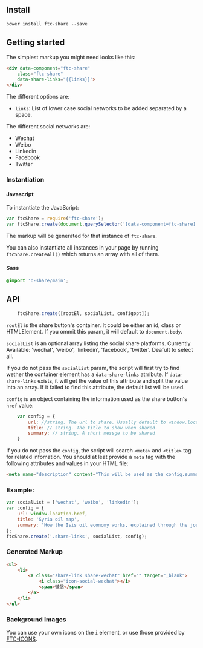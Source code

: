 ## Install
```
bower install ftc-share --save
```
## Getting started

The simplest markup you might need looks like this:

```html
<div data-component="ftc-share"
    class="ftc-share"
    data-share-links="{{links}}">
</div>
```

The different options are:

* `links`: List of lower case social networks to be added separated by a space.

The different social networks are:

* Wechat
* Weibo
* Linkedin
* Facebook
* Twitter

### Instantiation

#### Javascript
To instantiate the JavaScript:

```javascript
var ftcShare = require('ftc-share');
var ftcShare.create(document.querySelector('[data-component=ftc-share]'));
```

The markup will be generated for that instance of `ftc-share`.

You can also instantiate all instances in your page by running `ftcShare.createAll()` which returns an array with all of them.

#### Sass

```scss
@import 'o-share/main';
```

## API
```javascript
	ftcShare.create([rootEl, socialList, configopt]);
```
`rootEl` is the share button's container. It could be either an id, class or HTMLElement. If you ommit this param, it will default to `document.body`.

`socialList` is an optional array listing the social share platforms. Currently Available: 'wechat', 'weibo', 'linkedin', 'facebook', 'twitter'. Deafult to select all.

If you do not pass the `socialList` param, the script will first try to find wether the container element has a `data-share-links` atrribute. If `data-share-links` exists, it will get the value of this attribute and split the value into an array. If it failed to find this attribute, the default list will be used.

`config` is an object containing the information used as the share button's `href` value:

```javascript	
	var config = {
		url: //string. The url to share. Usually default to window.location.href.
		title: // string. The title to show when shared.
		summary: // string. A short messge to be shared
	}
```

If you do not pass the `config`, the script will search `<meta>` and `<title>` tag for related infomation. You should at leat provide a `meta` tag with the following attributes and values in your HTML file:

```html
<meta name="description" content="This will be used as the config.summary value" />
```

### Example:

```javascript
var socialList = ['wechat', 'weibo', 'linkedin'];
var config = {
    url: window.location.href,
    title: 'Syria oil map',
    summary: 'How the Isis oil economy works, explained through the journey of a barrel of oil in Syria',
};
ftcShare.create('.share-links', socialList, config);
```

### Generated Markup
```html
<ul>
    <li>
        <a class="share-link share-wechat" href="" target="_blank">
            <i class="icon-social-wechat"></i>
            <span>微信</span>
        </a>
    </li>
</ul>
```

### Background Images

You can use your own icons on the `i` element, or use those provided by [FTC-ICONS](https://github.com/FTChinese/ftc-icons/).